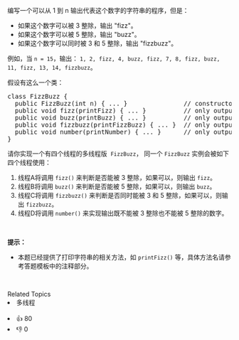 <p>编写一个可以从 1 到 n 输出代表这个数字的字符串的程序，但是：</p>

<ul> 
 <li>如果这个数字可以被 3 整除，输出 "fizz"。</li> 
 <li>如果这个数字可以被 5 整除，输出&nbsp;"buzz"。</li> 
 <li>如果这个数字可以同时被 3 和 5 整除，输出 "fizzbuzz"。</li> 
</ul>

<p>例如，当&nbsp;<code>n = 15</code>，输出：&nbsp;<code>1, 2, fizz, 4, buzz, fizz, 7, 8, fizz, buzz, 11, fizz, 13, 14, fizzbuzz</code>。</p>

<p>假设有这么一个类：</p>

<pre>
class FizzBuzz {
&nbsp; public FizzBuzz(int n) { ... }&nbsp;              // constructor
  public void fizz(printFizz) { ... }          // only output "fizz"
  public void buzz(printBuzz) { ... }          // only output "buzz"
  public void fizzbuzz(printFizzBuzz) { ... }  // only output "fizzbuzz"
  public void number(printNumber) { ... }      // only output the numbers
}</pre>

<p>请你实现一个有四个线程的多线程版&nbsp;&nbsp;<code>FizzBuzz</code>，&nbsp;同一个&nbsp;<code>FizzBuzz</code>&nbsp;实例会被如下四个线程使用：</p>

<ol> 
 <li>线程A将调用&nbsp;<code>fizz()</code>&nbsp;来判断是否能被 3 整除，如果可以，则输出&nbsp;<code>fizz</code>。</li> 
 <li>线程B将调用&nbsp;<code>buzz()</code>&nbsp;来判断是否能被 5 整除，如果可以，则输出&nbsp;<code>buzz</code>。</li> 
 <li>线程C将调用&nbsp;<code>fizzbuzz()</code>&nbsp;来判断是否同时能被 3 和 5 整除，如果可以，则输出&nbsp;<code>fizzbuzz</code>。</li> 
 <li>线程D将调用&nbsp;<code>number()</code>&nbsp;来实现输出既不能被 3 整除也不能被 5 整除的数字。</li> 
</ol>

<p>&nbsp;</p>

<p><strong>提示：</strong></p>

<ul> 
 <li>本题已经提供了打印字符串的相关方法，如 <code>printFizz()</code> 等，具体方法名请参考答题模板中的注释部分。</li> 
</ul>

<p>&nbsp;</p>

<div><div>Related Topics</div><div><li>多线程</li></div></div><br><div><li>👍 80</li><li>👎 0</li></div>